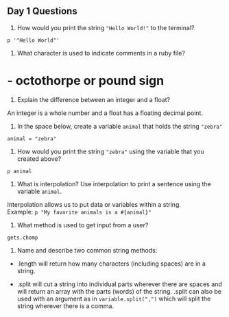 ## Day 1 Questions

1. How would you print the string `"Hello World!"` to the terminal?    

`p '"Hello World"'`  

1. What character is used to indicate comments in a ruby file?   

 # - octothorpe or pound sign  

1. Explain the difference between an integer and a float?  

An integer is a whole number and a float has a floating decimal point.  

1. In the space below, create a variable   `animal` that holds the string `"zebra"`  

`animal = "zebra"`  

1. How would you print the string `"zebra"` using the variable that you created above?  

`p animal`  

1. What is interpolation? Use interpolation to print a sentence using the variable `animal`.  

Interpolation allows us to put data or variables within a string.  
Example: `p "My favorite animals is a #{animal}"`  

1. What method is used to get input from a user?  

`gets.chomp`    

1. Name and describe two common string methods:  

* .length will return how many characters (including spaces) are in a string.  

* .split will cut a string into individual parts wherever there are spaces and will return an array with the parts (words) of the string.
.split can also be used with an argument as in `variable.split(",")` which will split the string wherever there is a comma.  

